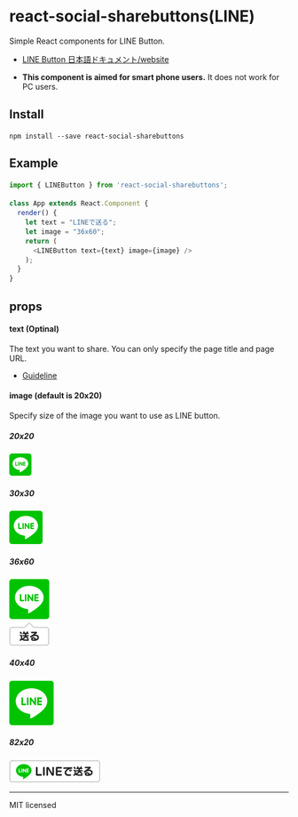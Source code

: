 # react-social-sharebuttons(LINE)
Simple React components for LINE Button.

 - [LINE Button 日本語ドキュメント/website](http://uraway.hatenablog.com/entry/2016/02/04/000000)

- **This component is aimed for smart phone users.** It does not work for PC users.

## Install
```
npm install --save react-social-sharebuttons
```

## Example
```javascript
import { LINEButton } from 'react-social-sharebuttons';

class App extends React.Component {
  render() {
    let text = "LINEで送る";
    let image = "36x60";
    return (
      <LINEButton text={text} image={image} />
    );
  }
}
```

## props

#### text (Optinal)

The text you want to share. You can only specify the page title and page URL.

- [Guideline](https://media.line.me/guideline/en/)

#### image (default is 20x20)

Specify size of the image you want to use as LINE button.

##### 20x20
![20x20](../images/line/linebutton_20x20.png)

##### 30x30
![30x30](../images/line/linebutton_30x30.png)

##### 36x60
![36x60](../images/line/linebutton_36x60.png)

##### 40x40
![40x40](../images/line/linebutton_40x40.png)

##### 82x20
![82x20](../images/line/linebutton_82x20.png)

---
MIT licensed
